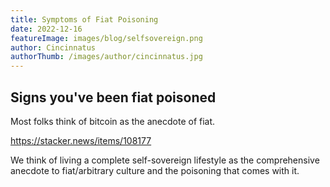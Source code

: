 ```yaml
---
title: Symptoms of Fiat Poisoning
date: 2022-12-16
featureImage: images/blog/selfsovereign.png
author: Cincinnatus
authorThumb: /images/author/cincinnatus.jpg
---
```


## Signs you've been fiat poisoned

Most folks think of bitcoin as the anecdote of fiat.

https://stacker.news/items/108177

We think of living a complete self-sovereign lifestyle as the comprehensive anecdote to fiat/arbitrary culture and the poisoning that comes with it.